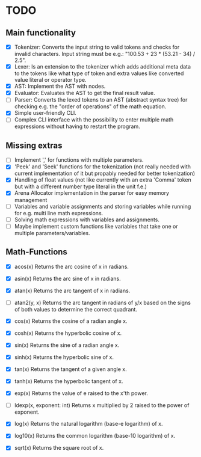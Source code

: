 # TODO

## Main functionality

- [X] Tokenizer: Converts the input string to valid tokens and checks for invalid characters. Input string must be e.g.: "100.53 + 23 * (53.21 - 34) / 2.5".
- [X] Lexer: Is an extension to the tokenizer which adds additional meta data to the tokens like what type of token and extra values like converted value literal or operator type.
- [X] AST: Implement the AST with nodes.
- [X] Evaluator: Evaluates the AST to get the final result value.
- [ ] Parser: Converts the lexed tokens to an AST (abstract syntax tree) for checking e.g. the "order of operations" of the math equation.
- [X] Simple user-friendly CLI.
- [ ] Complex CLI interface with the possibility to enter multiple math expressions without having to restart the program.

## Missing extras

- [ ] Implement ',' for functions with multiple parameters.
- [X] 'Peek' and 'Seek' functions for the tokenization (not really needed with current implementation of it but propably needed for better tokenization)
- [X] Handling of float values (not like currently with an extra 'Comma' token but with a different number type literal in the unit f.e.)
- [X] Arena Allocator implementation in the parser for easy memory management
- [ ] Variables and variable assignments and storing variables while running for e.g. multi line math expressions.
- [ ] Solving math expressions with variables and assignments.
- [ ] Maybe implement custom functions like variables that take one or multiple parameters/variables.

## Math-Functions

- [X] acos(x)
  Returns the arc cosine of x in radians.

- [X] asin(x)
  Returns the arc sine of x in radians.

- [X] atan(x)
  Returns the arc tangent of x in radians.

- [ ] atan2(y, x)
  Returns the arc tangent in radians of y/x based on the signs of both values to determine the correct quadrant.

- [X] cos(x)
  Returns the cosine of a radian angle x.

- [X] cosh(x)
  Returns the hyperbolic cosine of x.

- [X] sin(x)
  Returns the sine of a radian angle x.

- [X] sinh(x)
  Returns the hyperbolic sine of x.

- [X] tan(x)
  Returns the tangent of a given angle x.

- [X] tanh(x)
  Returns the hyperbolic tangent of x.

- [X] exp(x)
  Returns the value of e raised to the x'th power.

- [ ] ldexp(x, exponent: int)
  Returns x multiplied by 2 raised to the power of exponent.

- [X] log(x)
  Returns the natural logarithm (base-e logarithm) of x.

- [X] log10(x)
  Returns the common logarithm (base-10 logarithm) of x.

- [X] sqrt(x)
  Returns the square root of x.

